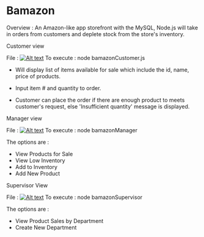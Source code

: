 # Bamazon

Overview :
An Amazon-like app storefront with the MySQL, Node.js  will take in orders from customers and deplete stock from the store's inventory.

Customer view

File : [![Alt text](https://img.youtube.com/vi/VID/0.jpg)](https://www.youtube.com/watch?v=VID)
To execute : node bamazonCustomer.js

- Will display list of items available for sale which include the id, name, price of products.

- Input item # and quantity to order.

- Customer can place the order if there are enough product to meets customer's request, else 'Insufficient quantity' message is displayed.

Manager view 

File : [![Alt text](https://img.youtube.com/vi/-LSSC66719k/0.jpg)](https://www.youtube.com/watch?v=-LSSC66719k)
To execute : node bamazonManager

The options are :

-	View Products for Sale
-	View Low Inventory
- 	Add to Inventory
-	Add New Product


Supervisor View

File : [![Alt text](https://img.youtube.com/vi/9inJHwuRtxo/0.jpg)](https://www.youtube.com/watch?v=9inJHwuRtxo)
To execute : node bamazonSupervisor

The options are :

- 	View Product Sales by Department
-	Create New Department

